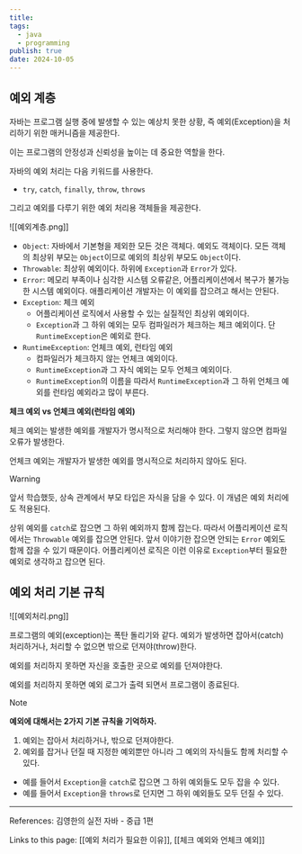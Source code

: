 ```yaml
---
title: 
tags:
  - java
  - programming
publish: true
date: 2024-10-05
---
```

## 예외 계층
자바는 프로그램 실행 중에 발생할 수 있는 예상치 못한 상황, 즉 예외(Exception)을 처리하기 위한 매커니즘을 제공한다.

이는 프로그램의 안정성과 신뢰성을 높이는 데 중요한 역할을 한다.

자바의 예외 처리는 다음 키워드를 사용한다.
- `try`, `catch`, `finally`, `throw`, `throws`

그리고 예외를 다루기 위한 예외 처리용 객체들을 제공한다.

![[예외계층.png]]

- `Object`: 자바에서 기본형을 제외한 모든 것은 객체다. 예외도 객체이다. 모든 객체의 최상위 부모는 `Object`이므로 예외의 최상위 부모도 `Object`이다.
- `Throwable`: 최상위 예외이다. 하위에 `Exception`과 `Error`가 있다.
- `Error`: 메모리 부족이나 심각한 시스템 오류같은, 어플리케이션에서 복구가 불가능한 시스템 예외이다. 애플리케이션 개발자는 이 예외를 잡으려고 해서는 안된다.
- `Exception`: 체크 예외
	- 어플리케이션 로직에서 사용할 수 있는 실질적인 최상위 예외이다.
	- `Exception`과 그 하위 예외는 모두 컴파일러가 체크하는 체크 예외이다. 단 `RuntimeException`은 예외로 한다.
- `RuntimeException`: 언체크 예외, 런타임 예외
	- 컴파일러가 체크하지 않는 언체크 예외이다.
	- `RuntimeException`과 그 자식 예외는 모두 언체크 예외이다.
	- `RuntimeException`의 이름을 따라서 `RuntimeException`과 그 하위 언체크 예외를 런타임 예외라고 많이 부른다.

**체크 예외 vs 언체크 예외(런타임 예외)**

체크 예외는 발생한 예외를 개발자가 명시적으로 처리해야 한다. 그렇지 않으면 컴파일 오류가 발생한다.

언체크 예외는 개발자가 발생한 예외를 명시적으로 처리하지 않아도 된다.

> [!warning]
> 앞서 학습했듯, 상속 관계에서 부모 타입은 자식을 담을 수 있다. 이 개념은 예외 처리에도 적용된다.
> 
> 상위 예외를 `catch`로 잡으면 그 하위 예외까지 함께 잡는다. 따라서 어플리케이션 로직에서는 `Throwable` 예외를 잡으면 안된다. 앞서 이야기한 잡으면 안되는 `Error` 예외도 함께 잡을 수 있기 때문이다. 어플리케이션 로직은 이런 이유로 `Exception`부터 필요한 예외로 생각하고 잡으면 된다.

## 예외 처리 기본 규칙
![[예외처리.png]]

프로그램의 예외(exception)는 폭탄 돌리기와 같다. 예외가 발생하면 잡아서(catch) 처리하거나, 처리할 수 없으면 밖으로 던져야(throw)한다.

예외를 처리하지 못하면 자신을 호출한 곳으로 예외를 던져야한다.

예외를 처리하지 못하면 예외 로그가 출력 되면서 프로그램이 종료된다.

> [!note]
> **예외에 대해서는 2가지 기본 규칙을 기억하자.**
> 1. 예외는 잡아서 처리하거나, 밖으로 던져야한다.
> 2. 예외를 잡거나 던질 때 지정한 예외뿐만 아니라 그 예외의 자식들도 함께 처리할 수 있다.
> - 예를 들어서 `Exception`을 `catch`로 잡으면 그 하위 예외들도 모두 잡을 수 있다.
> - 예를 들어서 `Exception`을 `throws`로 던지면 그 하위 예외들도 모두 던질 수 있다.

---
References: 김영한의 실전 자바 - 중급 1편

Links to this page: [[예외 처리가 필요한 이유]], [[체크 예외와 언체크 예외]]